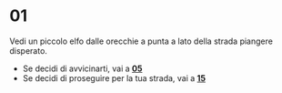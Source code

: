 # 01
Vedi un piccolo elfo dalle orecchie a punta a lato della strada piangere disperato.


- Se decidi di avvicinarti, vai a [**05**](../05/README.md)
- Se decidi di proseguire per la tua strada, vai a [**15**](../15/README.md)
